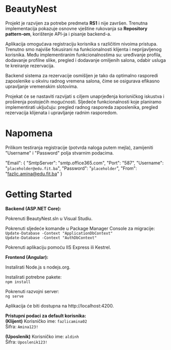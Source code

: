 # BeautyNest

Projekt je razvijen za potrebe predmeta **RS1** i nije završen. Trenutna implementacija pokazuje osnovne vještine rukovanja sa **Repository pattern-om**, korištenje API-ja i pisanje backend-a. 

Aplikacija omogućava registraciju korisnika s različitim nivoima pristupa. Trenutno smo najviše fokusirani na funkcionalnosti klijenta i neprijavljenog korisnika. Među implementiranim funkcionalnostima su: uređivanje profila, dodavanje profilne slike, pregled i dodavanje omiljenih salona, odabir usluga te kreiranje rezervacija.

Backend sistema za rezervacije osmišljen je tako da optimalno rasporedi zaposlenike u okviru radnog vremena salona, čime se osigurava efikasno upravljanje vremenskim slotovima.

Projekat će se nastaviti razvijati s ciljem unaprjeđenja korisničkog iskustva i proširenja postojećih mogućnosti. Sljedeće funkcionalnosti koje planiramo implementirati uključuju: pregled radnog rasporeda zaposlenika, pregled rezervacija klijenata i upravljanje radnim rasporedom.


# Napomena

Prilikom testiranja registracije (potvrda naloga putem mejla), zamijeniti "Username" i "Password" polja stvarnim podacima.

  "Email": {
    "SmtpServer": "smtp.office365.com",
    "Port": "587",
    "Username": "`placeholder@edu.fit.ba`",
    "Password": "`placeholder`",
    "From": "fazlic.amina@edu.fit.ba"
  }

# Getting Started

**Backend (ASP.NET Core):**

Pokrenuti BeautyNest.sln u Visual Studiu.

Pokrenuti sljedeće komande u Package Manager Console za migracije:
<br>`Update-Database -Context "ApplicationDbContext"`
<br>`Update-Database -Context "AuthDbContext"`

Pokrenuti aplikaciju pomoću IIS Express ili Kestrel.

**Frontend (Angular):**

Instalirati Node.js s nodejs.org.

Instalirati potrebne pakete:
<br>`npm install`  

Pokrenuti razvojni server:
<br>`ng serve`

Aplikacija će biti dostupna na http://localhost:4200.

**Pristupni podaci za default korisnika:**  
**(Klijent)**
Korisničko ime: `fazlicamina02`  
Šifra: `Amina123!`

**(Uposlenik)**
Korisničko ime: `aldinh`  
Šifra: `Uposlenik123!`
